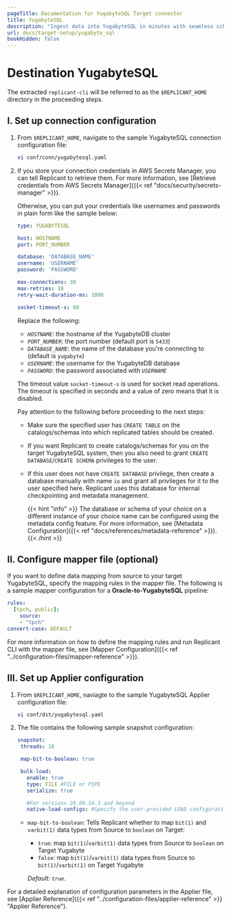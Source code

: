 ```yaml
---
pageTitle: Documentation for YugabyteSQL Target connector
title: YugabyteSQL
description: "Ingest data into YugabyteSQL in minutes with seamless schema conversion using Arcion Yugabyte connector."
url: docs/target-setup/yugabyte_sql
bookHidden: false
---
```

# Destination YugabyteSQL

The extracted `replicant-cli` will be referred to as the `$REPLICANT_HOME` directory in the proceeding steps.

## I. Set up connection configuration

1. From `$REPLICANT_HOME`, navigate to the sample YugabyteSQL connection configuration file:
    ```BASH
    vi conf/conn/yugabytesql.yaml
    ```
2. If you store your connection credentials in AWS Secrets Manager, you can tell Replicant to retrieve them. For more information, see [Retrieve credentials from AWS Secrets Manager]({{< ref "docs/security/secrets-manager" >}}). 
    
    Otherwise, you can put your credentials like usernames and passwords in plain form like the sample below:

    ```YAML
    type: YUGABYTESQL

    host: HOSTNAME
    port: PORT_NUMBER

    database: 'DATABASE_NAME'
    username: 'USERNAME'
    password: 'PASSWORD'

    max-connections: 30
    max-retries: 10
    retry-wait-duration-ms: 1000

    socket-timeout-s: 60
    ```

    Replace the following:
    
    - *`HOSTNAME`*: the hostname of the YugabyteDB cluster
    - *`PORT_NUMBER`*: the port number (default port is `5433`)
    - *`DATABASE_NAME`*: the name of the database you're connecting to (default is `yugabyte`)
    - *`USERNAME`*: the username for the YugabyteDB database
    - *`PASSWORD`*: the password associated with *`USERNAME`*

    The timeout value `socket-timeout-s` is used for socket read operations. The timeout is specified in seconds and a value of zero means that it is disabled.

    Pay attention to the following before proceeding to the next steps:
    - Make sure the specified user has `CREATE TABLE` on the catalogs/schemas into which replicated tables should be created.
    - If you want Replicant to create catalogs/schemas for you on the target YugabyteSQL system, then you also need to grant `CREATE DATABASE`/`CREATE SCHEMA` privileges to the user.
    - If this user does not have `CREATE DATABASE` privilege, then create a database manually with name `io` and grant all privileges for it to the user specified here. Replicant uses this database for internal checkpointing and metadata management.  

        {{< hint "info" >}} The database or schema of your choice on a different instance of your choice name can be configured using the metadata config feature. For more information, see [Metadata Configuration]({{< ref "docs/references/metadata-reference" >}}).{{< /hint >}}

## II. Configure mapper file (optional)
If you want to define data mapping from source to your target YugabyteSQL, specify the mapping rules in the mapper file. The following is a sample mapper configuration for a **Oracle-to-YugabyteSQL** pipeline:

```YAML
rules:
  [tpch, public]:
    source:
    - "tpch"
convert-case: DEFAULT
```

For more information on how to define the mapping rules and run Replicant CLI with the mapper file, see [Mapper Configuration]({{< ref "../configuration-files/mapper-reference" >}}).

## III. Set up Applier configuration

1.  From `$REPLICANT_HOME`, naviagte to the sample YugabyteSQL Applier configuration file:

    ```BASH
    vi conf/dst/yugabytesql.yaml
    ```
2. The file contains the following sample snapshot configuration:

    ```YAML
    snapshot:
     threads: 16

     map-bit-to-boolean: true

     bulk-load:
       enable: true
       type: FILE #FILE or PIPE
       serialize: true

       #For versions 20.09.14.3 and beyond
       native-load-configs: #Specify the user-provided LOAD configuration string which will be appended to the s3 specific LOAD SQL command
    ```

      - `map-bit-to-boolean`: Tells Replicant whether to map `bit(1)` and `varbit(1)` data types from Source to `boolean` on Target:

        - `true`: map `bit(1)`/`varbit(1)` data types from Source to `boolean` on Target Yugabyte
        - `false`: map `bit(1)`/`varbit(1)` data types from Source to `bit(1)`/`varbit(1)` on Target Yugabyte

        *Default: `true`.*

For a detailed explanation of configuration parameters in the Applier file, see [Applier Reference]({{< ref "../configuration-files/applier-reference" >}} "Applier Reference").
